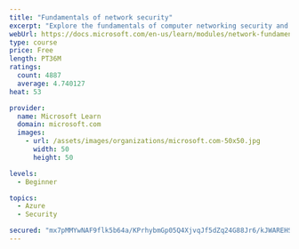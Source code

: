 ```yaml
---
title: "Fundamentals of network security"
excerpt: "Explore the fundamentals of computer networking security and monitoring."
webUrl: https://docs.microsoft.com/en-us/learn/modules/network-fundamentals-2/
type: course
price: Free
length: PT36M
ratings:
  count: 4887
  average: 4.740127
heat: 53

provider:
  name: Microsoft Learn
  domain: microsoft.com
  images:
    - url: /assets/images/organizations/microsoft.com-50x50.jpg
      width: 50
      height: 50

levels:
  - Beginner

topics:
  - Azure
  - Security

secured: "mx7pMMYwNAF9flk5b64a/KPrhybmGp05Q4XjvqJf5dZq24G88Jr6/kJWAREHSXGgylbMaCWY8/SKqPYUfPGS3P/mzZODv+E/52NX52Ug22ik2Ly3l86GsQfBMveK/52j3qjAx4GpOxYo5ffaWpxjXWgUukj5HJKyrd4ffYsm47awxKIMmXb8Yjv8QU7gXriwWBTRsCUkwG8BxAW7FfP0pN1bMXbi9nRJ+IEs0jUrIqTWXh3s24ZeVWmXsM7/uogtI1+nodgsaMSr37S4H2XBAngI+y50od/y3FkGKtyqaujsnRYOPNywWgy4QzFLD51RD7jtquykkWCO75Go6RM6mWhrPHm6/luaaLiqd8MAqccHhr5j4zQVfp0p1+CH7c5yNPXlEu7kgMsJOWC6iB6YqSvMnmM7BMrntNmy4GhzCYg=;mHl8JyxCjpyQ8Mcwv8Ue2A=="
---
```


